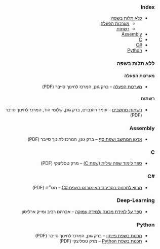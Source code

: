 <div dir="rtl" markdown="1">

### Index

* [ללא תלות בשפה](#ללא-תלות-בשפה)
    * [מערכות הפעלה](#מערכות-הפעלה)
    * [רשתות](#רשתות)
* [Assembly](#assembly)
* [C](#c)
* [C#&lrm;](#csharp)
* [Python](#python)


### ללא תלות בשפה

#### מערכות הפעלה

* [מערכות הפעלה](https://data.cyber.org.il/os/os_book.pdf) – ברק גונן&rlm;, המרכז לחינוך סייבר&rlm; (PDF)


#### רשתות

* [רשתות מחשבים](https://data.cyber.org.il/networks/networks.pdf) – עומר רוזנבוים&rlm;, ברק גונן&rlm;, שלומי הוד&rlm;, המרכז לחינוך סייבר&rlm; (PDF)


### Assembly

* [ארגון המחשב ושפת סף](https://data.cyber.org.il/assembly/assembly_book.pdf) – ברק גונן&rlm;, המרכז לחינוך סייבר&rlm; (PDF)


### C

* [ספר לימוד שפה עילית (שפת C&lrm;)](https://moked.education.gov.il/MafmarFiles/C_LangIG_3Version.pdf) – מרק טסליצקי&rlm; (PDF)


### <a id="csharp"></a>C#&lrm;

* [מבוא לתכנות בסביבת האינטרנט בשפת C#&lrm;](https://meyda.education.gov.il/files/free%20books/%D7%9E%D7%91%D7%95%D7%90%20%D7%9C%D7%AA%D7%9B%D7%A0%D7%95%D7%AA%20%D7%91%D7%A1%D7%91%D7%99%D7%91%D7%AA%20%D7%94%D7%90%D7%99%D7%A0%D7%98%D7%A8%D7%A0%D7%98%20090216.pdf) – מט״ח&rlm; (PDF)


### Deep-Learning

* [ספר על למידת מכונה ולמידה עמוקה](https://github.com/AvrahamRaviv/Deep-Learning-in-Hebrew) – אברהם רביב&rlm; ומייק ארליסון&rlm;


### Python

* [תכנות בשפת פייתון](https://data.cyber.org.il/python/python_book.pdf) – ברק גונן&rlm;, המרכז לחינוך סייבר&rlm; (PDF)
* [תכנות בשפת Python&lrm;](https://mitmachim.top/assets/uploads/files/1697357423114-python_ver3f.pdf) – מרק טסליצקי&rlm; (PDF)

</div>
